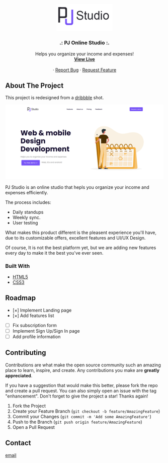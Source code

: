 <div id="top"></div>

<!-- PROJECT LOGO -->
<br />
<div align="center">
    <img src="./img/pj logo.png" alt="Logo" width="180">

  <h3 align="center">.: PJ Online Studio :.</h3>

  <p align="center">
    Helps you organize your income and expenses!
     <br />
    <a href="https://nastaranamani.github.io/PJStudio-LandingPage/" target="_blank"><strong>View Live</strong></a>
       <br />
       <br />
    ·
    <a href="https://github.com/NastaranAmani/PJStudio-LandingPage/issues">Report Bug</a>
    ·
    <a href="https://github.com/NastaranAmani/PJStudio-LandingPage/issues">Request Feature</a>
  </p>
</div>

<!-- ABOUT THE PROJECT -->

## About The Project

This project is redesigned from a <a href="https://dribbble.com/shots/17262643-Design-Development-Company-Landing-Page" target="_blank">dribbble</a> shot.
<br />
<div align="center">
    <img src="./img/PJ-Studio.png" alt="" width="700">
</div>

PJ Studio is an online studio that hepls you organize your income and expenses efficiently.

The process includes:

- Daily standups
- Weekly sync.
- User testing

What makes this product different is the pleasent experience you'll have, due to its customizable offers, excellent features and UI/UX Design.

Of course, It is not the best platform yet, but we are adding new features every day to make it the best you've ever seen.

### Built With

- [HTML5](https://html.spec.whatwg.org/multipage/)
- [CSS3](https://www.w3.org/Style/CSS/Overview.en.html)

<!-- ROADMAP -->

## Roadmap

- [&#xD7;] Implement Landing page
- [&#xD7;] Add features list
- [ ] Fix subscription form
- [ ] Implement Sign Up/Sign In page
- [ ] Add profile information

<!-- CONTRIBUTING -->

## Contributing

Contributions are what make the open source community such an amazing place to learn, inspire, and create. Any contributions you make are **greatly appreciated**.

If you have a suggestion that would make this better, please fork the repo and create a pull request. You can also simply open an issue with the tag "enhancement".
Don't forget to give the project a star! Thanks again!

1. Fork the Project
2. Create your Feature Branch (`git checkout -b feature/AmazingFeature`)
3. Commit your Changes (`git commit -m 'Add some AmazingFeature'`)
4. Push to the Branch (`git push origin feature/AmazingFeature`)
5. Open a Pull Request

<!-- CONTACT -->

## Contact
[email](mailto:nastaran.a.amani@gmail.com)


<!-- MARKDOWN LINKS & IMAGES -->

[contributors-shield]: https://img.shields.io/github/contributors/othneildrew/Best-README-Template.svg?style=for-the-badge
[contributors-url]: https://github.com/othneildrew/Best-README-Template/graphs/contributors
[forks-shield]: https://img.shields.io/github/forks/othneildrew/Best-README-Template.svg?style=for-the-badge
[forks-url]: https://github.com/othneildrew/Best-README-Template/network/members
[stars-shield]: https://img.shields.io/github/stars/othneildrew/Best-README-Template.svg?style=for-the-badge
[stars-url]: https://github.com/othneildrew/Best-README-Template/stargazers
[issues-shield]: https://img.shields.io/github/issues/othneildrew/Best-README-Template.svg?style=for-the-badge
[issues-url]: https://github.com/othneildrew/Best-README-Template/issues
[license-shield]: https://img.shields.io/github/license/othneildrew/Best-README-Template.svg?style=for-the-badge
[license-url]: https://github.com/othneildrew/Best-README-Template/blob/master/LICENSE.txt
[linkedin-shield]: https://img.shields.io/badge/-LinkedIn-black.svg?style=for-the-badge&logo=linkedin&colorB=555
[linkedin-url]: https://linkedin.com/in/othneildrew
[product-screenshot]: https://i.ibb.co/VY7Qc9n/view.png

